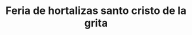 ---
title: "Feria de hortalizas santo cristo de la grita"
url: /barcelona/feria-de-hortalizas-santo-cristo-de-la-grita/
shop: frutería
---